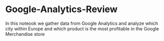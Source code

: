 # Google-Analytics-Review
In this noteook we gather data from Google Analytics and analyze which city within Europe and which product is the most profitable in the Google Merchandise store
